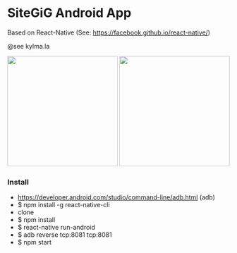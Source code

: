 # SiteGiG Android App

Based on React-Native (See: https://facebook.github.io/react-native/)

@see kylma.la

<img src="https://github.com/miigwall/SiteGiG-Android-App/blob/master/img/screenshot1.png?raw=true" style="width: 250px;" />
<img src="https://github.com/miigwall/SiteGiG-Android-App/blob/master/img/screenshot2.png?raw=true" style="width: 250px;" />


### Install
- https://developer.android.com/studio/command-line/adb.html (adb)
- $ npm install -g react-native-cli
- clone
- $ npm install
- $ react-native run-android
- $ adb reverse tcp:8081 tcp:8081
- $ npm start
